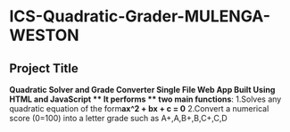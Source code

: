 # ICS-Quadratic-Grader-MULENGA-WESTON
## Project Title
**Quadratic Solver and Grade Converter Single File Web App Built Using HTML and JavaScript **
It performs ** two main functions**:
1.Solves any quadratic equation of the form**ax^2 + bx + c = 0**
2.Convert a numerical score (0=100) into a letter grade such as A+,A,B+,B,C+,C,D
